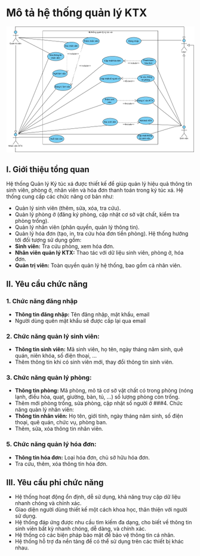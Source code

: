 # Mô tả hệ thống quản lý KTX
![alt text](https://github.com/Brauuwu/Software_Engineering_TEL_PTIT/blob/main/Use%20Case%20Diagram/Dorm.jpg)
## I. Giới thiệu tổng quan
Hệ thống Quản lý Ký túc xá được thiết kế để giúp quản lý hiệu quả thông tin sinh viên, phòng ở, nhân viên và hóa đơn thanh toán trong ký túc xá. Hệ thống cung cấp các chức năng cơ bản như:
* Quản lý sinh viên (thêm, sửa, xóa, tra cứu).
* Quản lý phòng ở (đăng ký phòng, cập nhật cơ sở vật chất, kiểm tra phòng trống).
* Quản lý nhân viên (phân quyền, quản lý thông tin).
* Quản lý hóa đơn (tạo, in, tra cứu hóa đơn tiền phòng).
Hệ thống hướng tới đối tượng sử dụng gồm:
* **Sinh viên:** Tra cứu phòng, xem hóa đơn.
* **Nhân viên quản lý KTX:** Thao tác với dữ liệu sinh viên, phòng ở, hóa đơn.
* **Quản trị viên:** Toàn quyền quản lý hệ thống, bao gồm cả nhân viên.

## II. Yêu cầu chức năng 
### 1. Chức năng đăng nhập
* **Thông tin đăng nhập:** Tên đăng nhập, mật khẩu, email
* Người dùng quên mật khẩu sẽ được cấp lại qua email
### 2. Chức năng quản lý sinh viên:
* **Thông tin sinh viên:** Mã sinh viên, họ tên, ngày tháng năm sinh, quê quán, niên khóa, số điện thoại, …
* Thêm thông tin khi có sinh viên mới, thay đổi thông tin sinh viên.
### 3. Chức năng quản lý phòng:
* **Thông tin phòng:** Mã phòng, mô tả cơ sở vật chất có trong phòng (nóng lạnh, điều hòa, quạt, giường, bàn, tủ, …) số lượng phòng còn trống.
* Thêm mới phòng trống, sửa phòng, cập nhật số người ở
###4. Chức năng quản lý nhân viên:
* **Thông tin nhân viên:** Họ tên, giới tính, ngày tháng năm sinh, số điện thoại, quê quán, chức vụ, phòng ban.
* Thêm, sửa, xóa thông tin nhân viên.
### 5. Chức năng quản lý hóa đơn:
* **Thông tin hóa đơn:** Loại hóa đơn, chủ sở hữu hóa đơn.
* Tra cứu, thêm, xóa thông tin hóa đơn.

## III. Yêu cầu phi chức năng
* Hệ thống hoạt động ổn định, dễ sử dụng, khả năng truy cập dữ liệu nhanh chóng và chính xác.
* Giao diện người dùng thiết kế một cách khoa học, thân thiện với người sử dụng.
* Hệ thống đáp ứng được nhu cầu tìm kiếm đa dạng, cho biết về thông tin sinh viên bất kỳ nhanh chóng, dễ dàng, và chính xác.
* Hệ thống có các biện pháp bảo mật để bảo vệ thông tin cá nhân.
* Hệ thống hỗ trợ đa nền tảng để có thể sử dụng trên các thiết bị khác nhau.
